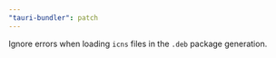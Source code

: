 ```yaml
---
"tauri-bundler": patch
---
```


Ignore errors when loading `icns` files in the `.deb` package generation.
